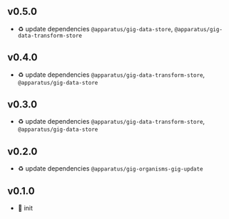 ## v0.5.0

* ♻️ update dependencies `@apparatus/gig-data-store`, `@apparatus/gig-data-transform-store`

## v0.4.0

* ♻️ update dependencies `@apparatus/gig-data-transform-store`, `@apparatus/gig-data-store`

## v0.3.0

* ♻️ update dependencies `@apparatus/gig-data-transform-store`, `@apparatus/gig-data-store`

## v0.2.0

* ♻️ update dependencies `@apparatus/gig-organisms-gig-update`

## v0.1.0

* 🐣 init
